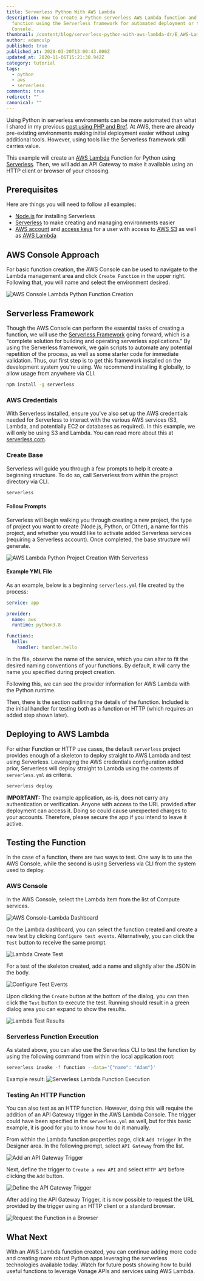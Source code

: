 ```yaml
---
title: Serverless Python With AWS Lambda
description: How to create a Python serverless AWS Lambda function and HTTP
  function using the Serverless framework for automated deployment or the AWS
  Console.
thumbnail: /content/blog/serverless-python-with-aws-lambda-dr/E_AWS-Lambda_1200x600-1.png
author: adamculp
published: true
published_at: 2020-03-20T13:00:43.000Z
updated_at: 2020-11-06T15:21:38.942Z
category: tutorial
tags:
  - python
  - aws
  - serverless
comments: true
redirect: ""
canonical: ""
---
```

Using Python in serverless environments can be more automated than what I shared in my previous [post using PHP and Bref](https://www.nexmo.com/blog/2020/03/02/aws-lambda-with-php-using-bref-and-serverless-framework-dr). At AWS, there are already pre-existing environments making initial deployment easier without using additional tools. However, using tools like the Serverless framework still carries value.

This example will create an [AWS Lambda](https://aws.amazon.com/lambda/) Function for Python using [Serverless](https://serverless.com). Then, we will add an API Gateway to make it available using an HTTP client or browser of your choosing.

## Prerequisites

Here are things you will need to follow all examples:

* [Node.js](https://nodejs.org/en/) for installing Serverless
* [Serverless](https://serverless.com) to make creating and managing environments easier
* [AWS account](https://aws.amazon.com/) and [access keys](https://docs.aws.amazon.com/IAM/latest/UserGuide/introduction.html) for a user with access to [AWS S3](https://docs.aws.amazon.com/s3/) as well as [AWS Lambda](https://docs.aws.amazon.com/lambda/latest/dg/welcome.html)

## AWS Console Approach

For basic function creation, the AWS Console can be used to navigate to the Lambda management area and click `Create Function` in the upper right. Following that, you will name and select the environment desired.

![AWS Console Lambda Python Function Creation](/content/blog/serverless-python-with-aws-lambda/aws_console_name_function.png "AWS Console Lambda Python Function Creation")

## Serverless Framework

Though the AWS Console can perform the essential tasks of creating a function, we will use the [Serverless Framework](https://serverless.com) going forward, which is a "complete solution for building and operating serverless applications." By using the Serverless framework, we gain scripts to automate any potential repetition of the process, as well as some starter code for immediate validation. Thus, our first step is to get this framework installed on the development system you're using. We recommend installing it globally, to allow usage from anywhere via CLI.

```bash
npm install -g serverless
```

### AWS Credentials

With Serverless installed, ensure you've also set up the AWS credentials needed for Serverless to interact with the various AWS services (S3, Lambda, and potentially EC2 or databases as required). In this example, we will only be using S3 and Lambda. You can read more about this at [serverless.com](https://serverless.com/framework/docs/providers/aws/guide/credentials/#using-aws-access-keys).

### Create Base

Serverless will guide you through a few prompts to help it create a beginning structure. To do so, call Serverless from within the project directory via CLI.

```bash
serverless
```

#### Follow Prompts

Serverless will begin walking you through creating a new project, the type of project you want to create (Node.js, Python, or Other), a name for this project, and whether you would like to activate added Serverless services (requiring a Serverless account). Once completed, the base structure will generate.

![AWS Lambda Python Project Creation With Serverless](/content/blog/serverless-python-with-aws-lambda/aws_lambda_python_project_creation.png "AWS Lambda Python Project Creation With Serverless")

#### Example YML File

As an example, below is a beginning `serverless.yml` file created by the process:

```yaml
service: app

provider:
  name: aws
  runtime: python3.8

functions:
  hello:
    handler: handler.hello
```

In the file, observe the name of the service, which you can alter to fit the desired naming conventions of your functions. By default, it will carry the name you specified during project creation.

Following this, we can see the provider information for AWS Lambda with the Python runtime.

Then, there is the section outlining the details of the function. Included is the initial handler for testing both as a function or HTTP (which requires an added step shown later).

## Deploying to AWS Lambda

For either Function or HTTP use cases, the default `serverless` project provides enough of a skeleton to deploy straight to AWS Lambda and test using Serverless. Leveraging the AWS credentials configuration added prior, Serverless will deploy straight to Lambda using the contents of `serverless.yml` as criteria.

```bash
serverless deploy
```

**IMPORTANT:** The example application, as-is, does not carry any authentication or verification. Anyone with access to the URL provided after deployment can access it. Doing so could cause unexpected charges to your accounts. Therefore, please secure the app if you intend to leave it active.

## Testing the Function

In the case of a function, there are two ways to test. One way is to use the AWS Console, while the second is using Serverless via CLI from the system used to deploy.

### AWS Console

In the AWS Console, select the Lambda item from the list of Compute services.

![AWS Console-Lambda Dashboard](/content/blog/serverless-python-with-aws-lambda/aws_console_compute_lambda.png "AWS Console-Lambda Dashboard")

On the Lambda dashboard, you can select the function created and create a new test by clicking `Configure test events`. Alternatively, you can click the `Test` button to receive the same prompt.

![Lambda Create Test](/content/blog/serverless-python-with-aws-lambda/lambda_function_create_test.png "Lambda Create Test")

For a test of the skeleton created, add a name and slightly alter the JSON in the body.

![Configure Test Events](/content/blog/serverless-python-with-aws-lambda/configure_test_events.png "Configure Test Events")

Upon clicking the `Create` button at the bottom of the dialog, you can then click the `Test` button to execute the test. Running should result in a green dialog area you can expand to show the results.

![Lambda Test Results](/content/blog/serverless-python-with-aws-lambda/lambda_test_results.png "Lambda Test Results")

### Serverless Function Execution

As stated above, you can also use the Serverless CLI to test the function by using the following command from within the local application root:

```bash
serverless invoke -f function --data='{"name": "Adam"}'
```

Example result:
![Serverless Lambda Function Execution](/content/blog/serverless-python-with-aws-lambda-dr/serverless_lambda_function_execution.png "Serverless Lambda Function Execution")

### Testing An HTTP Function

You can also test as an HTTP function. However, doing this will require the addition of an API Gateway trigger in the AWS Lambda Console. The trigger could have been specified in the `serverless.yml` as well, but for this basic example, it is good for you to know how to do it manually.

From within the Lambda function properties page, click `Add Trigger` in the Designer area. In the following prompt, select `API Gateway` from the list.

![Add an API Gateway Trigger](/content/blog/serverless-python-with-aws-lambda/45f61f57-3077-4f6a-8493-52f12a050680.png "Add an API Gateway Trigger")

Next, define the trigger to `Create a new API` and select `HTTP API` before clicking the `Add` button.

![Define the API Gateway Trigger](/content/blog/serverless-python-with-aws-lambda/b4a21e49-7050-4683-933e-8b22bf3e5c13.png "Define the API Gateway Trigger")

After adding the API Gateway Trigger, it is now possible to request the URL provided by the trigger using an HTTP client or a standard browser.

![Request the Function in a Browser](/content/blog/serverless-python-with-aws-lambda/browser_api_gateway_launch.png "Request the Function in a Browser")

## What Next

With an AWS Lambda function created, you can continue adding more code and creating more robust Python apps leveraging the serverless technologies available today. Watch for future posts showing how to build useful functions to leverage Vonage APIs and services using AWS Lambda.
